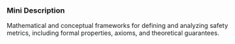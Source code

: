 ### Mini Description

Mathematical and conceptual frameworks for defining and analyzing safety metrics, including formal properties, axioms, and theoretical guarantees.
